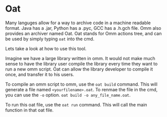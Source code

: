 # Oat

Many languges allow for a way to archive code in a machine readable format. Java has a .jar, Python has a .pyc, GCC has a .h.gch file. Omm also provides an archiver named Oat. Oat stands for Omm actions tree, and can be used by simply typing `oat` into the cmd. 

Lets take a look at how to use this tool.

Imagine we have a large library written in omm. It would not make much sense to have the library user compile the library every time they want to run a new omm script. Oat can allow the library developer to compile it once, and transfer it to his users. 

To compile an omm script to omm, use the `oat build` command. This will generate a file named `<yourfilename>.oat`. To renmae the file in the cmd, you can use the `-o` option. `oat build -o any_file_name.oat`.

To run this oat file, use the `oat run` command. This will call the main function in that oat file. 
